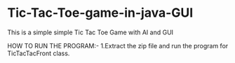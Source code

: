 # Tic-Tac-Toe-game-in-java-GUI
This is a simple simple Tic Tac Toe Game with AI and GUI


HOW TO RUN THE PROGRAM:-
1.Extract the zip file and run the program for TicTacTacFront class.
